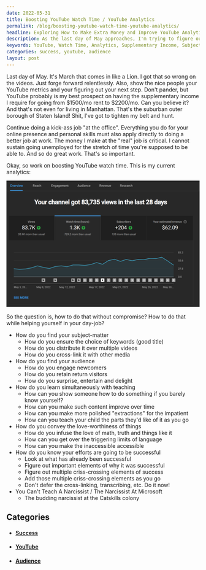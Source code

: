 ```yaml
---
date: 2022-05-31
title: Boosting YouTube Watch Time / YouTube Analytics
permalink: /blog/boosting-youtube-watch-time-youtube-analytics/
headline: Exploring How to Make Extra Money and Improve YouTube Analytics on the Last Day of May
description: As the last day of May approaches, I'm trying to figure out how to make extra money and boost my YouTube watch time and analytics. To do this, I need to understand my subject-matter, audience, and how to convey the love-worthiness of things. I'm also exploring the criss-crossing elements of success and how to teach a narcissist. Join me on my journey to figure out the answers.
keywords: YouTube, Watch Time, Analytics, Supplementary Income, Subject-Matter, Audience, Love-Worthiness, Success, Narcissist
categories: success, youtube, audience
layout: post
---
```


Last day of May. It's March that comes in like a Lion. I got that so wrong on
the videos. Just forge forward relentlessly. Also, show the nice people your
YouTube metrics and your figuring out your next step. Don't pander, but YouTube
probably is my best prospect on having the supplementary income I require for
going from $1500/mo rent to $2200/mo. Can you believe it? And that's not even
for living in Manhattan. That's the suburban outer borough of Staten Island!
Shit, I've got to tighten my belt and hunt.

Continue doing a kick-ass job "at the office". Everything you do for your
online presence and personal skills must also apply directly to doing a better
job at work. The money I make at the "real" job is critical. I cannot sustain
going unemployed for the stretch of time you're supposed to be able to. And so
do great work. That's so important.

Okay, so work on boosting YouTube watch time. This is my current analytics:

![Boosting Youtube Watch Time Analytics](/assets/images/boosting-youtube-watch-time-analytics.png)

So the question is, how to do that without compromise? How to do that while
helping yourself in your day-job?

- How do you find your subject-matter
  - How do you ensure the choice of keywords (good title)
  - How do you distribute it over multiple videos
  - How do you cross-link it with other media
- How do you find your audience
  - How do you engage newcomers
  - How do you retain return visitors
  - How do you surprise, entertain and delight
- How do you learn simultaneously with teaching
  - How can you show someone how to do something if you barely know yourself?
  - How can you make such content improve over time
  - How can you make more polished "extractions" for the impatient
  - How can you teach your child the parts they'd like of it as you go
- How do you convey the love-worthiness of things
  - How do you infuse the love of math, truth and things like it
  - How can you get over the triggering limits of language
  - How can you make the inaccessible accessible
- How do you know your efforts are going to be successful
  - Look at what has already been successful
  - Figure out important elements of why it was successful
  - Figure out multiple criss-crossing elements of success
  - Add those multiple criss-crossing elements as you go
  - Don't defer the cross-linking, transcribing, etc. Do it now!
- You Can't Teach A Narcissist / The Narcissist At Microsoft
  - The budding narcissist at the Catskills colony


## Categories

<ul>
<li><h4><a href='/success/'>Success</a></h4></li>
<li><h4><a href='/youtube/'>YouTube</a></h4></li>
<li><h4><a href='/audience/'>Audience</a></h4></li></ul>